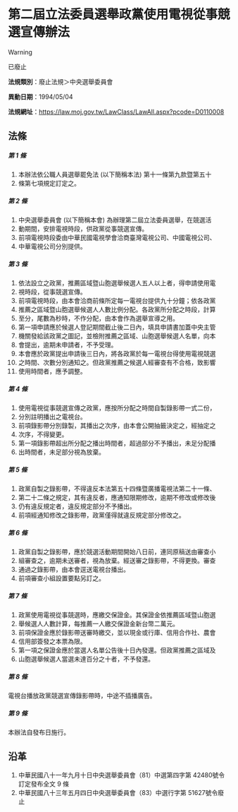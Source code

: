 # 第二屆立法委員選舉政黨使用電視從事競選宣傳辦法
> [!WARNING]
> 已廢止

**法規類別**：廢止法規＞中央選舉委員會

**異動日期**：1994/05/04  

**法規網址**：https://law.moj.gov.tw/LawClass/LawAll.aspx?pcode=D0110008



## 法條
##### 第 1 條
1. 本辦法依公職人員選舉罷免法 (以下簡稱本法) 第十一條第九款暨第五十
1. 條第七項規定訂定之。

##### 第 2 條
1. 中央選舉委員會 (以下簡稱本會) 為辦理第二屆立法委員選舉，在競選活
1. 動期間，安排電視時段，供政黨從事競選宣傳。
1. 前項電視時段委由中華民國電視學會洽商臺灣電視公司、中國電視公司、
1. 中華電視公司分別提供。

##### 第 3 條
1. 依法設立之政黨，推薦區域暨山胞選舉候選人五人以上者，得申請使用電
1. 視時段，從事競選宣傳。
1. 前項電視時段，由本會洽商前條所定每一電視台提供九十分鐘；依各政黨
1. 推薦之區域暨山胞選舉候選人人數比例分配。各政黨所分配之時段，計算
1. 至分，尾數為秒時，不作分配，由本會作為選舉宣導之用。
1. 第一項申請應於候選人登記期間截止後二日內，填具申請書加蓋中央主管
1. 機關發給該政黨之圖記，並檢附推薦之區域、山胞選舉候選人名單，向本
1. 會提出，逾期未申請者，不予受理。
1. 本會應於政黨提出申請後三日內，將各政黨於每一電視台得使用電視競選
1. 之時間、次數分別通知之。但政黨推薦之候選人經審查有不合格，致影響
1. 使用時間者，應予調整。

##### 第 4 條
1. 使用電視從事競選宣傳之政黨，應按所分配之時間自製錄影帶一式二份，
1. 分別註明播出之電視台。
1. 前項錄影帶分別錄製，其播出之次序，由本會公開抽籤決定之，經抽定之
1. 次序，不得變更。
1. 第一項錄影帶超出所分配之播出時間者，超過部分不予播出，未足分配播
1. 出時間者，未足部分視為放棄。

##### 第 5 條
1. 政黨自製之錄影帶，不得違反本法第五十四條暨廣播電視法第二十一條、
1. 第二十二條之規定，其有違反者，應通知限期修改，逾期不修改或修改後
1. 仍有違反規定者，違反規定部分不予播出。
1. 前項經通知修改之錄影帶，政黨僅得就違反規定部分修改之。

##### 第 6 條
1. 政黨自製之錄影帶，應於競選活動期間開始八日前，連同原稿送由審查小
1. 組審查之，逾期未送審者，視為放棄。經送審之錄影帶，不得更換。審查
1. 通過之錄影帶，由本會逕送電視台播出。
1. 前項審查小組設置要點另訂之。

##### 第 7 條
1. 政黨使用電視從事競選時，應繳交保證金。其保證金依推薦區域暨山胞選
1. 舉候選人人數計算，每推薦一人繳交保證金新台幣二萬元。
1. 前項保證金應於錄影帶送審時繳交，並以現金或行庫、信用合作社、農會
1. 信用部簽發之本票為限。
1. 第一項之保證金應於當選人名單公告後十日內發還。但政黨推薦之區域及
1. 山胞選舉候選人當選未達百分之十者，不予發還。

##### 第 8 條
電視台播放政黨競選宣傳錄影帶時，中途不插播廣告。

##### 第 9 條
本辦法自發布日施行。

## 沿革
1. 中華民國八十一年九月十日中央選舉委員會（81）中選第四字第 42480號令訂定發布全文 9  條
1. 中華民國八十三年五月四日中央選舉委員會（83）中選行字第 51627號令廢止
